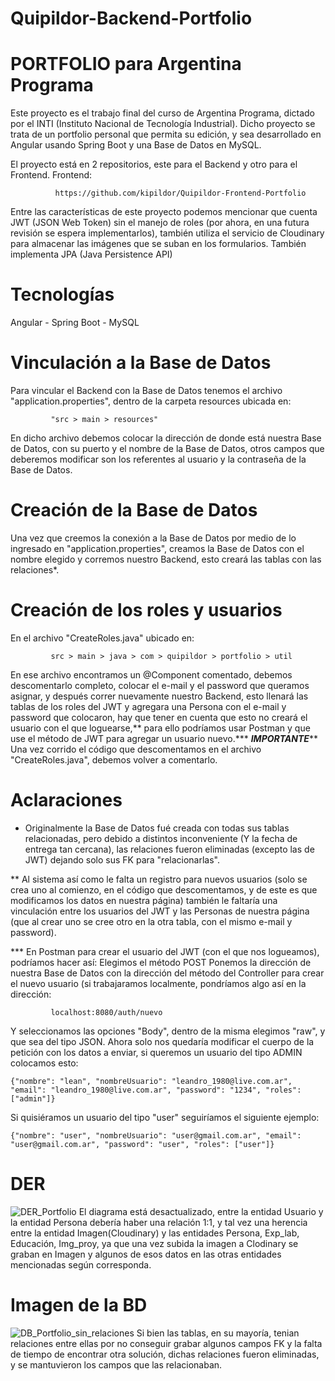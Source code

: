 # Quipildor-Backend-Portfolio
# PORTFOLIO para Argentina Programa

Este proyecto es el trabajo final del curso de Argentina Programa, dictado por el INTI (Instituto Nacional de Tecnología Industrial). Dicho 
proyecto se trata de un portfolio personal que permita su edición, y sea desarrollado en Angular usando Spring Boot y una Base de Datos en 
MySQL.

El proyecto está en 2 repositorios, este para el Backend y otro para el Frontend. 
Frontend:

              https://github.com/kipildor/Quipildor-Frontend-Portfolio

Entre las características de este proyecto podemos mencionar que cuenta JWT (JSON Web Token) sin el manejo de roles (por ahora, en una futura 
revisión se espera implementarlos), también utiliza el servicio de Cloudinary para almacenar las imágenes que se suban en los formularios. 
También implementa JPA (Java Persistence API)

# Tecnologías
Angular - Spring Boot - MySQL

# Vinculación a la Base de Datos
Para vincular el Backend con la Base de Datos tenemos el archivo "application.properties", dentro de la carpeta resources ubicada en:
             
             "src > main > resources"

En dicho archivo debemos colocar la dirección de donde está nuestra Base de Datos, con su puerto y el nombre de la Base de Datos, otros 
campos que deberemos modificar son los referentes al usuario y la contraseña de la Base de Datos.

# Creación de la Base de Datos
Una vez que creemos la conexión a la Base de Datos por medio de lo ingresado en "application.properties", creamos la Base de Datos con el 
nombre elegido y corremos nuestro Backend, esto creará las tablas con las relaciones*.

# Creación de los roles y usuarios
En el archivo "CreateRoles.java" ubicado en:

             src > main > java > com > quipildor > portfolio > util

En ese archivo encontramos un @Component comentado, debemos descomentarlo completo, colocar el e-mail y el password que queramos asignar, 
y después correr nuevamente nuestro Backend, esto llenará las tablas de los roles del JWT y agregara una Persona con el e-mail y password 
que colocaron, hay que tener en cuenta que esto no creará el usuario con el que loguearse,** para ello podríamos usar Postman y que use 
el método de JWT para agregar un usuario nuevo.***
*******IMPORTANTE*********
Una vez corrido el código que descomentamos en el archivo "CreateRoles.java", debemos volver a comentarlo.

# Aclaraciones
* Originalmente la Base de Datos fué creada con todas sus tablas relacionadas, pero debido a distintos inconveniente (Y la fecha de entrega 
tan cercana), las relaciones fueron eliminadas (excepto las de JWT) dejando solo sus FK para "relacionarlas".

** Al sistema así como le falta un registro para nuevos usuarios (solo se crea uno al comienzo, en el código que descomentamos, y de este es 
que modificamos los datos en nuestra página) también le faltaría una vinculación entre los usuarios del JWT y las Personas de nuestra página 
(que al crear uno se cree otro en la otra tabla, con el mismo e-mail y password).

*** En Postman para crear el usuario del JWT (con el que nos logueamos), podríamos hacer así:
Elegimos el método POST
Ponemos la dirección de nuestra Base de Datos con la dirección del método del Controller para crear el nuevo usuario (si trabajaramos 
localmente, pondríamos algo así en la dirección:

             localhost:8080/auth/nuevo
Y seleccionamos las opciones "Body", dentro de la misma elegimos "raw", y que sea del tipo JSON. Ahora solo nos quedaría modificar el cuerpo 
de la petición con los datos a enviar, si queremos un usuario del tipo ADMIN colocamos esto:

    {"nombre": "lean", "nombreUsuario": "leandro_1980@live.com.ar", "email": "leandro_1980@live.com.ar", "password": "1234", "roles": ["admin"]}

Si quisiéramos un usuario del tipo "user" seguiríamos el siguiente ejemplo:
   
    {"nombre": "user", "nombreUsuario": "user@gmail.com.ar", "email": "user@gmail.com.ar", "password": "user", "roles": ["user"]}

# DER

![DER_Portfolio](https://user-images.githubusercontent.com/2695780/182040838-0b5ff530-ce57-464a-b718-73cf95075bce.jpg)
El diagrama está desactualizado, entre la entidad Usuario y la entidad Persona debería haber una relación 1:1, y tal vez una herencia entre la entidad Imagen(Cloudinary) y las entidades Persona, Exp_lab, Educación, Img_proy, ya que una vez subida la imagen a Clodinary se graban en Imagen y algunos de esos datos en las otras entidades mencionadas según corresponda.

# Imagen de la BD

![DB_Portfolio_sin_relaciones](https://user-images.githubusercontent.com/2695780/182040865-9efbe7b5-6a96-47d3-967c-5ba6e41f20c0.png)
Si bien las tablas, en su mayoría, tenian relaciones entre ellas por no conseguir grabar algunos campos FK y la falta de tiempo de encontrar otra solución, dichas relaciones fueron eliminadas, y se mantuvieron los campos que las relacionaban.
